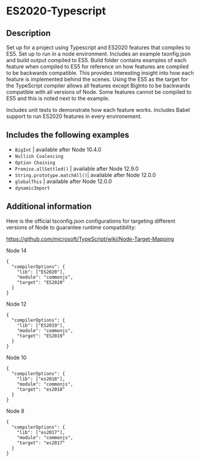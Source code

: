 # ES2020-Typescript

## Description

Set up for a project using Typescript and ES2020 features that compiles to ES5. Set up to run in a node environment. Includes an example tsonfig.json and build output compiled to ES5. Build folder contains examples of each feature when compiled to ES5 for reference on how features are compiled to be backwards compatible. This provides interesting insight into how each feature is implemented behind the scenes. Using the ES5 as the target for the TypeScript compiler allows all features except BigInto to be backwards compatible with all versions of Node. Some features cannot be compiled to ES5 and this is noted next to the example. 

Includes unit tests to demonstrate how each feature works. Includes Babel support to run ES2020 features in every environement.

## Includes the following examples

- `BigInt` | available after Node 10.4.0
- `Nullish Coalescing`
- `Option Chaining` 
- `Promise.allSettled()` | available after Node 12.9.0
- `String.prototype.matchAll()`| available after Node 12.0.0
- `globalThis` | available after Node 12.0.0
- `dynamicImport`

## Additional information

Here is the official tsconfig.json configurations for targeting different versions of Node to guarantee runtime compatibility:

https://github.com/microsoft/TypeScript/wiki/Node-Target-Mapping

Node 14
```
{
  "compilerOptions": {
    "lib": ["ES2020"],
    "module": "commonjs",
    "target": "ES2020"
  }
}
```
Node 12
```
{
  "compilerOptions": {
    "lib": ["ES2019"],
    "module": "commonjs",
    "target": "ES2019"
  }
}
```
Node 10
```
{
  "compilerOptions": {
    "lib": ["es2018"],
    "module": "commonjs",
    "target": "es2018"
  }
}
```
Node 8
```
{
  "compilerOptions": {
    "lib": ["es2017"],
    "module": "commonjs",
    "target": "es2017"
  }
}
```

